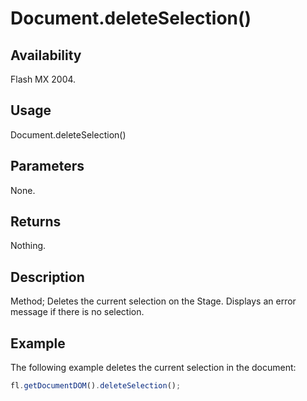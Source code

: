 # Document.deleteSelection()

## Availability

Flash MX 2004.

## Usage

Document.deleteSelection()

## Parameters

None.

## Returns

Nothing.

## Description

Method; Deletes the current selection on the Stage. Displays an error message if there is no selection.

## Example

The following example deletes the current selection in the document:

```javascript
fl.getDocumentDOM().deleteSelection();
```
